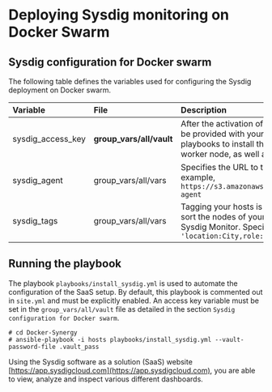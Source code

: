 # Deploying Sysdig monitoring on Docker Swarm

## Sysdig configuration for Docker swarm

The following table defines the variables used for configuring the Sysdig deployment on Docker swarm.


|Variable|File|Description|
|:-------|:---|:----------|
|sysdig_access_key|**group_vars/all/vault**|After the activation of your account on the Sysdig portal, you will be provided with your access key which will be used by the playbooks to install the agent on each UCP, DTR and Linux worker node, as well as the NFS, logger and load balancer VMs.|
|sysdig_agent|group_vars/all/vars|Specifies the URL to the Sysdig Linux native install agent, for example, `https://s3.amazonaws.com/download.draios.com/stable/install-agent`|
|sysdig_tags|group_vars/all/vars|Tagging your hosts is highly recommended. Tags allow you to sort the nodes of your infrastructure into custom groups in Sysdig Monitor. Specify location, role, and owner in the format: `'location:City,role:Enterprise CaaS,owner:Customer Name'`|



## Running the playbook

The playbook `playbooks/install_sysdig.yml` is used to automate the configuration of the SaaS setup. By default, this playbook is commented out in `site.yml` and must be explicitly enabled. An access key variable must be set in the `group_vars/all/vault` file as detailed in the section `Sysdig configuration for Docker swarm`.

```
# cd Docker-Synergy
# ansible-playbook -i hosts playbooks/install_sysdig.yml --vault-password-file .vault_pass

```

Using the Sysdig software as a solution (SaaS) website [https://app.sysdigcloud.com](https://app.sysdigcloud.com), you are able to view, analyze and inspect various different dashboards.
